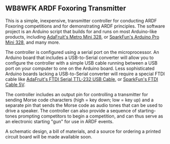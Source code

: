 <h2>WB8WFK ARDF Foxoring Transmitter</h2>
<p>This is a simple, inexpensive, transmitter controller for conducting ARDF Foxoring competitions and for demonstrating ARDF principles. The software project is an Arduino script that builds for and runs on most Arduino-like products, including <a href="https://www.adafruit.com/product/2590">AdaFruit's Metro Mini 328</a>, or <a href="https://www.sparkfun.com/products/11113">SparkFun's Arduino Pro Mini 328</a>, and many more.</p>

<p>The controller is configured using a serial port on the microprocessor. An Arduino board that includes a USB-to-Serial converter will allow you to configure the controller with a simple USB cable running between a USB port on your computer to one on the Arduino board. Less sophisticated Arduino boards lacking a USB-to-Serial converter will require a special FTDI cable like <a href="https://www.adafruit.com/product/70">AdaFruit's FTDI Serial TTL-232 USB Cable</a>, or <a href="https://www.sparkfun.com/products/9718">SparkFun's FTDI Cable 5V</a>.</p>

<p>The controller includes an output pin for controlling a transmitter for sending Morse code characters (high = key down; low = key up) and a separate pin that sends the Morse code as audio tones that can be used to drive a speaker. The controller can also provide a sequence of starting-tones prompting competitors to begin a competition, and can thus serve as an electronic starting "gun" for use in ARDF events.</p>

<p>A schematic design, a bill of materials, and a source for ordering a printed circuit board will be made available soon.</p>

